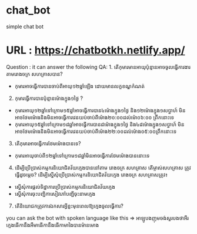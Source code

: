 # chat_bot
simple chat bot
# URL : https://chatbotkh.netlify.app/

Question : 
it can answer the following QA: 1. តើកុមារមានអាយុប៉ុន្មានអាចចូលធ្វើការងារតាមរោងចក្រ សហគ្រាសបាន?
- កុមារអាចធ្វើការបានចាប់ពីអាយុ១២ឆ្នាំឡើង ដោយមានលក្ខខណ្ឌកំណត់

2. កុមារធ្វើការបានប៉ុន្មានម៉ោងក្នុង១ថ្ងៃ ?
- កុមារអាយុ១២ឆ្នាំទៅក្រោម១៥ឆ្នាំអាចធ្វើការបាន៤ម៉ោងក្នុង១ថ្ងៃ និង១២ម៉ោងក្នុង១សប្ហាហ៍ មិនអាចថែមម៉ោងនិងមិនអាចធ្វើការវេនយប់ចាប់ពីម៉ោង២០:០០ដល់ម៉ោ០៦:០០ ព្រឹកនោះទេ
- កុមារអាយុ១៥ឆ្នាំទៅក្រោម១៨ឆ្នាំអាចធ្វើការបាន៨ម៉ោងក្នុង១ថ្ងៃ និង៤៨ម៉ោងក្នុង១សប្ហាហ៍ មិនអាចថែមម៉ោងនិងមិនអាចធ្វើការវេនយប់ចាប់ពីម៉ោង២២:០០ដល់ម៉ោង០៥:០០ព្រឹកនោះទេ

3. តើកុមារអាចធ្វើការថែមម៉ោងបានទេ?
- កុមារអាយុចាប់ពី១២ឆ្នាំទៅក្រោម១៨ឆ្នាំមិនអាចធ្វើការថែមម៉ោងបាននោះទេ

4. ដើម្បីប្រើប្រាស់កម្មករនិយោជិតវ័យក្មេងបាននៅតាម រោងចក្រ សហគ្រាស តើម្ចាស់សហគ្រាស ត្រូវធ្វើដូចម្តេច?
ដើម្បីស្នើសុំប្រើប្រាស់កម្មករនិយោជិតវ័យក្មេង រោងចក្រ សហគ្រាសត្រូវ៖
- ស្នើសុំការផ្ដល់ទិដ្ឋាការប្រើប្រាស់កម្មករនិយោជិតវ័យក្មេង
- ស្នើសុំការចុះបញ្ជិកាសៀវភៅបញ្ជីចុះនាមក្មេង

7. តើនិយោជកត្រូវការឯកសារអ្វីខ្លះមុនពេលឱ្យក្មេងចូលធ្វើការ?

you can ask the bot with spoken language like this => អាឡូបងញុមចង់សួរបងថាអឺរក្មេងធើកានឹងអឺមាធើកានឹងធើកាមាងៃបានម៉ានមោង
